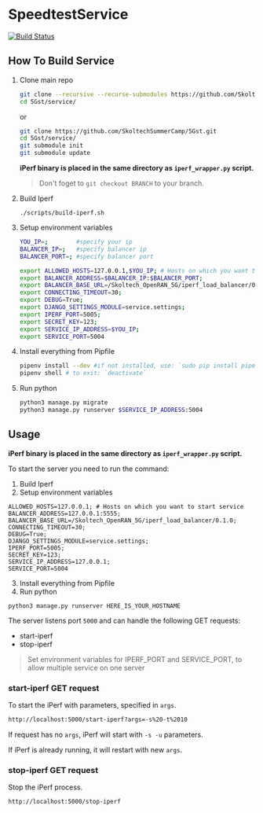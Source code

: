# SpeedtestService

[![Build Status](https://github.com/SkoltechSummerCamp/SpeedtestService/workflows/Build%20docker%20image/badge.svg)](https://github.com/SkoltechSummerCamp/SpeedtestService/actions)

## How To Build Service

1. Clone main repo

    ```bash
    git clone --recursive --recurse-submodules https://github.com/SkoltechSummerCamp/5Gst.git
    cd 5Gst/service/
    ```

    or

    ```bash
    git clone https://github.com/SkoltechSummerCamp/5Gst.git
    cd 5Gst/service/
    git submodule init
    git submodule update
    ```

    **iPerf binary is placed in the same directory as `iperf_wrapper.py` script.**

    > Don't foget to `git checkout BRANCH` to your branch.

2. Build Iperf

    `./scripts/build-iperf.sh`

3. Setup environment variables

    ```bash
    YOU_IP=;        #specify your ip
    BALANCER_IP=;   #specify balancer ip
    BALANCER_PORT=; #specify balancer port

    export ALLOWED_HOSTS=127.0.0.1,$YOU_IP; # Hosts on which you want to start service
    export BALANCER_ADDRESS=$BALANCER_IP:$BALANCER_PORT;
    export BALANCER_BASE_URL=/Skoltech_OpenRAN_5G/iperf_load_balancer/0.1.0;
    export CONNECTING_TIMEOUT=30;
    export DEBUG=True;
    export DJANGO_SETTINGS_MODULE=service.settings;
    export IPERF_PORT=5005;
    export SECRET_KEY=123;
    export SERVICE_IP_ADDRESS=$YOU_IP;
    export SERVICE_PORT=5004
    ```

4. Install everything from Pipfile

    ```bash
    pipenv install --dev #if not installed, use: `sudo pip install pipenv`
    pipenv shell # to exit: `deactivate`
    ```

5. Run python

    ```bash
    python3 manage.py migrate
    python3 manage.py runserver $SERVICE_IP_ADDRESS:5004
    ```

## Usage

**iPerf binary is placed in the same directory as `iperf_wrapper.py` script.**


To start the server you need to run the command:

1. Build Iperf
2. Setup environment variables

```
ALLOWED_HOSTS=127.0.0.1; # Hosts on which you want to start service
BALANCER_ADDRESS=127.0.0.1:5555;
BALANCER_BASE_URL=/Skoltech_OpenRAN_5G/iperf_load_balancer/0.1.0;
CONNECTING_TIMEOUT=30;
DEBUG=True;
DJANGO_SETTINGS_MODULE=service.settings;
IPERF_PORT=5005;
SECRET_KEY=123;
SERVICE_IP_ADDRESS=127.0.0.1;
SERVICE_PORT=5004
```
3. Install everything from Pipfile
4. Run python

```
python3 manage.py runserver HERE_IS_YOUR_HOSTNAME 
```

The server listens port `5000` and can handle the following GET requests:

* start-iperf
* stop-iperf

> Set environment variables for IPERF_PORT and SERVICE_PORT, to allow multiple service on one server 

### start-iperf GET request

To start the iPerf with parameters, specified in `args`.

```bash
http://localhost:5000/start-iperf?args=-s%20-t%2010
```

If request has no `args`, iPerf will start with `-s -u` parameters.

If iPerf is already running, it will restart with new `args`.

### stop-iperf GET request

Stop the iPerf process.

```bash
http://localhost:5000/stop-iperf
```
